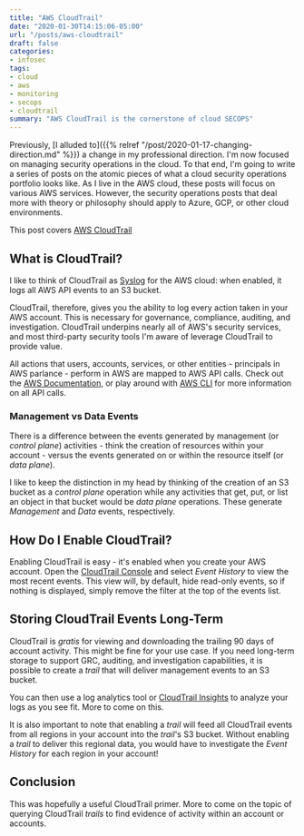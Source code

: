```yaml
---
title: "AWS CloudTrail"
date: "2020-01-30T14:15:06-05:00"
url: "/posts/aws-cloudtrail"
draft: false
categories:
- infosec
tags:
- cloud
- aws
- monitoring
- secops
- cloudtrail
summary: "AWS CloudTrail is the cornerstone of cloud SECOPS"
---
```


Previously, [I alluded to]({{% relref
"/post/2020-01-17-changing-direction.md" %}}) a change in my professional
direction.  I'm now focused on managing security operations in the cloud. To
that end, I'm
going to write a series of posts on the atomic pieces of what a cloud security
operations portfolio looks like. As I live in the AWS cloud, these posts will
focus on various AWS services. However, the security operations posts
that deal more with theory or philosophy should apply to Azure, GCP, or other
cloud environments.

This post covers [AWS CloudTrail](https://aws.amazon.com/cloudtrail/)

## What is CloudTrail?

I like to think of CloudTrail as [Syslog](https://en.wikipedia.org/wiki/Syslog)
for the AWS cloud: when enabled, it logs all AWS API events to an S3 bucket.

CloudTrail, therefore, gives you the ability to log every action taken in your
AWS account. This is necessary for governance, compliance, auditing, and
investigation. CloudTrail underpins nearly all of AWS's security services,
and most third-party security tools I'm aware of leverage CloudTrail to provide value.

All actions that users, accounts, services, or other entities - principals in
AWS parlance - perform in AWS are mapped to AWS API calls. Check out the [AWS
Documentation](https://docs.aws.amazon.com/index.html), or play around with
[AWS CLI](https://aws.amazon.com/cloudtrail/) for more information on all API
calls.

### Management vs Data Events

There is a difference between the events generated by management (or _control
plane_) activities - think the creation of resources within your account -
versus the events generated on or within the resource itself (or _data plane_).

I like to keep the distinction in my head by thinking of the creation of an S3
bucket as a _control plane_ operation while any activities that get, put, or
list an object in that bucket would be _data plane_ operations. These generate
_Management_ and _Data_ events, respectively.

## How Do I Enable CloudTrail?

Enabling CloudTrail is easy - it's enabled when you create your AWS account.
Open the [CloudTrail Console](https://console.aws.amazon.com/cloudtrail/) and
select _Event History_ to view the most recent events. This view will, by
default, hide read-only events, so if nothing is displayed, simply remove the
filter at the top of the events list.

## Storing CloudTrail Events Long-Term

CloudTrail is _gratis_ for viewing and downloading the trailing 90 days of
account activity. This might be fine for your use case. If you need long-term
storage to support GRC, auditing, and investigation capabilities, it is possible
to create a _trail_ that will deliver management events to an S3 bucket.

You can then use a log analytics tool or [CloudTrail
Insights](https://aws.amazon.com/about-aws/whats-new/2019/11/aws-cloudtrail-announces-cloudtrail-insights/)
to analyze your logs as you see fit. More to come on this.

It is also important to note that enabling a _trail_ will feed all CloudTrail
events from all regions in your account into the _trail_'s S3 bucket. Without
enabling a _trail_ to deliver this regional data, you would have to investigate
the _Event History_ for each region in your account!

## Conclusion

This was hopefully a useful CloudTrail primer. More to come on the topic of
querying CloudTrail _trails_ to find evidence of activity within an account or
accounts.
